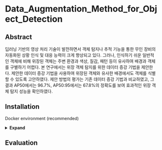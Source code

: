 # Data_Augmentation_Method_for_Object_Detection

## Abstract
딥러닝 기반의 영상 처리 기술이 발전하면서 객체 탐지나 추적 기능을 통한 무인 장비의 자동화된 상황 인식 및 대응 능력이 크게 향상되고 있다. 그러나, 인식하기 쉬운 일반적인 객체에 비해 위장된 객체는 주변 환경과 색상, 질감, 패턴 등이 유사하여 배경과 객체를 구별하기 어렵다. 본 연구에서는 위장 객체 탐지를 위한 데이터 증강 기법을 제안한다. 제안한 데이터 증강 기법을 사용하여 위장된 객체와 유사한 배경에서도 객체를 식별할 수 있도록 고안하였다. 제안 방법의 평가는 기존 데이터 증강 기법과 비교하였고, 그 결과 AP50에서는 96.7%, AP50:95에서는 67.8%의 정확도를 보여 효과적인 위장 객체 탐지 성능을 확인하였다.


## Installation
Docker environment (recommended)

<details><summary> <b>Expand</b> </summary>
 
``` shell
# create the docker image using Dockerfile
docker build -t image_name .

# create the docker container
docker run -it --gpus all --name container_name -v local_folder_path/:/workspace image_name

# go to required packages folder
cd workspace/AICC

# pip install required packages 
pip install -r requirements.txt

```

</details>

## Evaluation
